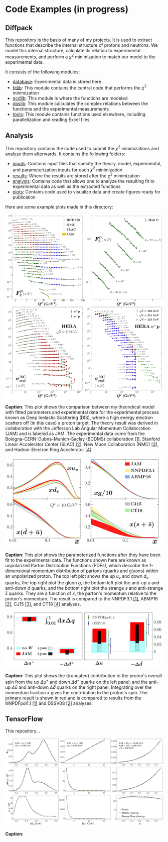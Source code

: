 # Code Examples (in progress)


## **Diffpack**

This repository is the basis of many of my projects.
It is used to extract functions that describe the internal structure of protons and neutrons.
We model this internal structure, calculate its relation to experimental measurements, and perform a $\chi^2$ minimization to match our model to the experimental data.

It consists of the following modules:
* <ins>database</ins>: Experimental data is stored here
* <ins>fitlib</ins>: This module contains the central code that performs the $\chi^2$ minimization
* <ins>qcdlib</ins>: This module is where the functions are modeled
* <ins>obslib</ins>: This module calculates the complex relations between the functions and the experimental measurements
* <ins>tools</ins>: This module contains functions used elsewhere, including parallelization and reading Excel files


## **Analysis**

This repository contains the code used to submit the $\chi^2$ minimizations and analyze them afterwards.  It contains the following folders:
* <ins>inputs</ins>: Contains input files that specify the theory, model, experimental, and parameterization inputs for each $\chi^2$ minimization
* <ins>results</ins>:  Where the results are stored after the $\chi^2$ minimization
* <ins>analysis</ins>: Contains code that allows one to analyze the resulting fit to experimental data as well as the extracted functions
* <ins>plots</ins>:  Contains code used to visualize data and create figures ready for publication

Here are some example plots made in this directory:

![plot](./Analysis/plots/thesis/gallery/DIS-proton.png)

<b>Caption</b>: This plot shows the comparison between my theoretical model with fitted parameters and experimental data for the experimental process known as Deep Inelastic Scattering (DIS), where a high energy electron scatters off (in this case) a proton target.  The theory result was derived in collaboration with the Jefferson Lab Angular Momentum Collaboration (JAM) and is labeled as JAM. The experimental data come from the Bologna-CERN-Dubna-Munich-Saclay (BCDMS) collaboration [[1]][BCDMS], Stanford Linear Accelerator Center (SLAC) [[2]][SLAC], New Muon Collaboration (NMC) [[3]][NMC], and Hadron-Electron Ring Accelerator [[4]][HERA].

![plot](./Analysis/plots/seaquest/gallery/PDFs.png)

<b>Caption</b>: This plot shows the parameterized functions after they have been fit to the experimental data.  The functions shown here are known as unpolarized Parton Distribution Functions (PDFs), which describe the 1-dimensional momentum distribution of partons (quarks and gluons) within an unpolarized proton. The top left plot shows the up $u_v$ and down $d_v$ quarks, the top right plot the gluon $g$, the bottom left plot the anti-up $\bar{u}$ and anti-down $\bar{d}$ quarks, and the bottom right plot the strange $s$ and anti-strange $\bar{s}$ quarks.  They are a function of $x$, the parton's momentum relative to the proton's momentum. The result is compared to the NNPDF3.1 [[1]][NNPDF3.1], ABMP16 [[2]][ABMP16], CJ15 [[3]][CJ15], and CT18 [[4]][CT18] analyses.

![plot](./Analysis/plots/star/gallery/spin.png)

<b>Caption</b>: This plot shows the (truncated) contribution to the proton's overall spin from the up $\Delta u^+$ and down $\Delta d^+$ quarks on the left panel, and the anti-up $\Delta \bar{u}$ and anti-down $\Delta \bar{d}$ quarks on the right panel. Integrating over the momentum fraction $x$ gives the contribution to the proton's spin.  The primary result is shown in red and is compared to results from the NNPDFpol1.1 [[1]][NNPDFpol1.1] and DSSV08 [[2]][DSSV08] analyses.

[BCDMS]: https://inspirehep.net/record/276661?ln=en
[SLAC]:https://inspirehep.net/literature/319089
[NMC]: http://inspirehep.net/record/424154?ln=en
[HERA]: https://inspirehep.net/record/1377206?ln=en

[NNPDF3.1]: https://inspirehep.net/literature/1602475
[ABMP16]: https://inspirehep.net/literature/1510074
[CJ15]: https://inspirehep.net/literature/1420566
[CT18]: https://inspirehep.net/literature/1773096

[NNPDFpol1.1]: https://inspirehep.net/literature/1302398
[DSSV08]: https://inspirehep.net/literature/818692


## **TensorFlow**

This repository...

![plot](./TensorFlow/gallery/test_NN_RS200.png)

<b>Caption</b>:
